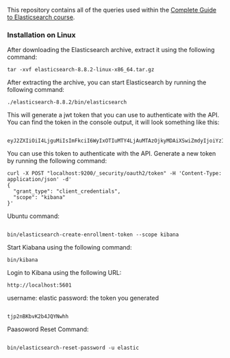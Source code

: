 This repository contains all of the queries used within the [Complete Guide to Elasticsearch course](https://l.codingexplained.com/r/elasticsearch-course?src=github).

<h3>Installation on Linux</h3>
After downloading the Elasticsearch archive, extract it using the following command:
<pre><code>tar -xvf elasticsearch-8.8.2-linux-x86_64.tar.gz</code></pre>

After extracting the archive, you can start Elasticsearch by running the following command:
<pre><code>./elasticsearch-8.8.2/bin/elasticsearch</code></pre>

This will generate a jwt token that you can use to authenticate with the API. You can find the token in the console output, it will look something like this:
<pre><code>
eyJ2ZXIiOiI4LjguMiIsImFkciI6WyIxOTIuMTY4LjAuMTAzOjkyMDAiXSwiZmdyIjoiYzI5MjRmNGY0YTkxOTY2Mzc1ZmVjMzc5NDgyNWUyMzAwMDY0NjA2MGJkNTYxY2ZlZDQ0ZDI3ODdjYzM3ODU2YyIsImtleSI6Ikp6WVpmSWtCaEVtYmt1NHMxTkFfOkktdkI4MmpjUWYtVUNwUWQtQlFPbEEifQ==
</code></pre>

You can use this token to authenticate with the API. Generate a new token by running the following command:
<pre><code>curl -X POST "localhost:9200/_security/oauth2/token" -H 'Content-Type: application/json' -d'
{
  "grant_type": "client_credentials",
  "scope": "kibana"
}'</code></pre>

Ubuntu command:
<pre><code>
bin/elasticsearch-create-enrollment-token --scope kibana
</code></pre>

Start Kiabana using the following command:
<pre><code>bin/kibana</code></pre>


Login to Kibana using the following URL:
<pre><code>http://localhost:5601</code></pre>

username: elastic
password: the token you generated 
<pre><code>
tjp2nBKbvK2b4JQYNwhh
</code></pre>



Paasoword Reset Command:
<pre><code>
bin/elasticsearch-reset-password -u elastic
</code></pre>



